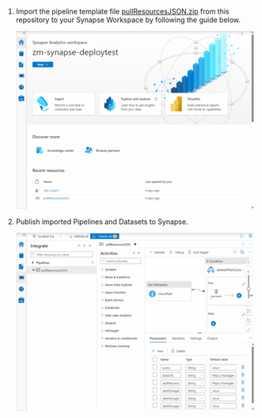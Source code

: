 1) Import the pipeline template file [pullResourcesJSON.zip](../code/synapse/pipelines/pullResourcesJSON.zip) from this repository to your Synapse Workspace by following the guide below.

    ![](./images/pipeline01.gif)

2) Publish imported Pipelines and Datasets to Synapse.

    ![](./images/pipeline02.gif)